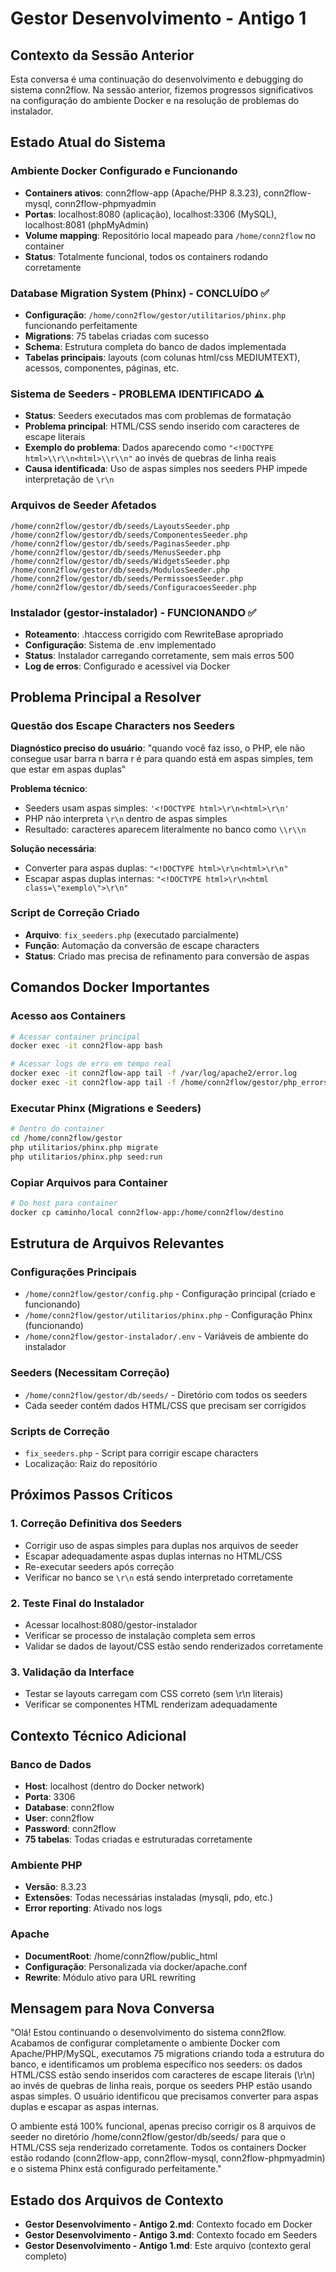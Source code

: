 # Gestor Desenvolvimento - Antigo 1

## Contexto da Sessão Anterior

Esta conversa é uma continuação do desenvolvimento e debugging do sistema conn2flow. Na sessão anterior, fizemos progressos significativos na configuração do ambiente Docker e na resolução de problemas do instalador.

## Estado Atual do Sistema

### Ambiente Docker Configurado e Funcionando
- **Containers ativos**: conn2flow-app (Apache/PHP 8.3.23), conn2flow-mysql, conn2flow-phpmyadmin
- **Portas**: localhost:8080 (aplicação), localhost:3306 (MySQL), localhost:8081 (phpMyAdmin)
- **Volume mapping**: Repositório local mapeado para `/home/conn2flow` no container
- **Status**: Totalmente funcional, todos os containers rodando corretamente

### Database Migration System (Phinx) - CONCLUÍDO ✅
- **Configuração**: `/home/conn2flow/gestor/utilitarios/phinx.php` funcionando perfeitamente
- **Migrations**: 75 tabelas criadas com sucesso
- **Schema**: Estrutura completa do banco de dados implementada
- **Tabelas principais**: layouts (com colunas html/css MEDIUMTEXT), acessos, componentes, páginas, etc.

### Sistema de Seeders - PROBLEMA IDENTIFICADO ⚠️
- **Status**: Seeders executados mas com problemas de formatação
- **Problema principal**: HTML/CSS sendo inserido com caracteres de escape literais
- **Exemplo do problema**: Dados aparecendo como `"<!DOCTYPE html>\\r\\n<html>\\r\\n"` ao invés de quebras de linha reais
- **Causa identificada**: Uso de aspas simples nos seeders PHP impede interpretação de `\r\n`

### Arquivos de Seeder Afetados
```
/home/conn2flow/gestor/db/seeds/LayoutsSeeder.php
/home/conn2flow/gestor/db/seeds/ComponentesSeeder.php
/home/conn2flow/gestor/db/seeds/PaginasSeeder.php
/home/conn2flow/gestor/db/seeds/MenusSeeder.php
/home/conn2flow/gestor/db/seeds/WidgetsSeeder.php
/home/conn2flow/gestor/db/seeds/ModulosSeeder.php
/home/conn2flow/gestor/db/seeds/PermissoesSeeder.php
/home/conn2flow/gestor/db/seeds/ConfiguracoesSeeder.php
```

### Instalador (gestor-instalador) - FUNCIONANDO ✅
- **Roteamento**: .htaccess corrigido com RewriteBase apropriado
- **Configuração**: Sistema de .env implementado
- **Status**: Instalador carregando corretamente, sem mais erros 500
- **Log de erros**: Configurado e acessível via Docker

## Problema Principal a Resolver

### Questão dos Escape Characters nos Seeders
**Diagnóstico preciso do usuário**: "quando você faz isso, o PHP, ele não consegue usar barra n barra r é para quando está em aspas simples, tem que estar em aspas duplas"

**Problema técnico**:
- Seeders usam aspas simples: `'<!DOCTYPE html>\r\n<html>\r\n'`
- PHP não interpreta `\r\n` dentro de aspas simples
- Resultado: caracteres aparecem literalmente no banco como `\\r\\n`

**Solução necessária**:
- Converter para aspas duplas: `"<!DOCTYPE html>\r\n<html>\r\n"`
- Escapar aspas duplas internas: `"<!DOCTYPE html>\r\n<html class=\"exemplo\">\r\n"`

### Script de Correção Criado
- **Arquivo**: `fix_seeders.php` (executado parcialmente)
- **Função**: Automação da conversão de escape characters
- **Status**: Criado mas precisa de refinamento para conversão de aspas

## Comandos Docker Importantes

### Acesso aos Containers
```bash
# Acessar container principal
docker exec -it conn2flow-app bash

# Acessar logs de erro em tempo real
docker exec -it conn2flow-app tail -f /var/log/apache2/error.log
docker exec -it conn2flow-app tail -f /home/conn2flow/gestor/php_errors.log
```

### Executar Phinx (Migrations e Seeders)
```bash
# Dentro do container
cd /home/conn2flow/gestor
php utilitarios/phinx.php migrate
php utilitarios/phinx.php seed:run
```

### Copiar Arquivos para Container
```bash
# Do host para container
docker cp caminho/local conn2flow-app:/home/conn2flow/destino
```

## Estrutura de Arquivos Relevantes

### Configurações Principais
- `/home/conn2flow/gestor/config.php` - Configuração principal (criado e funcionando)
- `/home/conn2flow/gestor/utilitarios/phinx.php` - Configuração Phinx (funcionando)
- `/home/conn2flow/gestor-instalador/.env` - Variáveis de ambiente do instalador

### Seeders (Necessitam Correção)
- `/home/conn2flow/gestor/db/seeds/` - Diretório com todos os seeders
- Cada seeder contém dados HTML/CSS que precisam ser corrigidos

### Scripts de Correção
- `fix_seeders.php` - Script para corrigir escape characters
- Localização: Raiz do repositório

## Próximos Passos Críticos

### 1. Correção Definitiva dos Seeders
- Corrigir uso de aspas simples para duplas nos arquivos de seeder
- Escapar adequadamente aspas duplas internas no HTML/CSS
- Re-executar seeders após correção
- Verificar no banco se `\r\n` está sendo interpretado corretamente

### 2. Teste Final do Instalador
- Acessar localhost:8080/gestor-instalador
- Verificar se processo de instalação completa sem erros
- Validar se dados de layout/CSS estão sendo renderizados corretamente

### 3. Validação da Interface
- Testar se layouts carregam com CSS correto (sem \\r\\n literais)
- Verificar se componentes HTML renderizam adequadamente

## Contexto Técnico Adicional

### Banco de Dados
- **Host**: localhost (dentro do Docker network)
- **Porta**: 3306
- **Database**: conn2flow
- **User**: conn2flow
- **Password**: conn2flow
- **75 tabelas**: Todas criadas e estruturadas corretamente

### Ambiente PHP
- **Versão**: 8.3.23
- **Extensões**: Todas necessárias instaladas (mysqli, pdo, etc.)
- **Error reporting**: Ativado nos logs

### Apache
- **DocumentRoot**: /home/conn2flow/public_html
- **Configuração**: Personalizada via docker/apache.conf
- **Rewrite**: Módulo ativo para URL rewriting

## Mensagem para Nova Conversa

"Olá! Estou continuando o desenvolvimento do sistema conn2flow. Acabamos de configurar completamente o ambiente Docker com Apache/PHP/MySQL, executamos 75 migrations criando toda a estrutura do banco, e identificamos um problema específico nos seeders: os dados HTML/CSS estão sendo inseridos com caracteres de escape literais (\\r\\n) ao invés de quebras de linha reais, porque os seeders PHP estão usando aspas simples. O usuário identificou que precisamos converter para aspas duplas e escapar as aspas internas. 

O ambiente está 100% funcional, apenas preciso corrigir os 8 arquivos de seeder no diretório /home/conn2flow/gestor/db/seeds/ para que o HTML/CSS seja renderizado corretamente. Todos os containers Docker estão rodando (conn2flow-app, conn2flow-mysql, conn2flow-phpmyadmin) e o sistema Phinx está configurado perfeitamente."

## Estado dos Arquivos de Contexto
- **Gestor Desenvolvimento - Antigo 2.md**: Contexto focado em Docker
- **Gestor Desenvolvimento - Antigo 3.md**: Contexto focado em Seeders
- **Gestor Desenvolvimento - Antigo 1.md**: Este arquivo (contexto geral completo)
